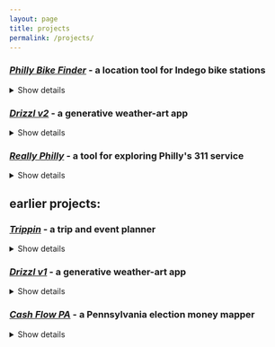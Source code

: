 ```yaml
---
layout: page
title: projects
permalink: /projects/
---
```


### *[Philly Bike Finder](http://pbf-react.netlify.com)* - a location tool for Indego bike stations
<details>
  <summary>
    Show details
  </summary>
  <p>made with <strong>React and Bootstrap</strong></p>
  <p>uses: Google Maps API, Indego bikes API</p>
  <p>see the <a href="http://www.github.com/abraidotti/pbf-react">git repo</a> for more information.</p>
  <img src="/img/projects/pbf-react-screenshot.png">
</details>

### *[Drizzl v2](http://drizzl-react.netlify.com)* - a generative weather-art app
<details>
  <summary>
    Show details
  </summary>
  <p>made with <strong>React and Material UI</strong></p>
  <p>uses: <a href="https://vincentgarreau.com/particles.js/">particles.js</a>, the Dark Sky weather API, and lots of colors</p>
  <p>see the <a href="http://www.github.com/abraidotti/drizzl-react">git repo</a> for more information.</p>
  <img src="/img/projects/drizzl-react-screenshot.png">
</details>

### *[Really Philly](https://reallyphilly.netlify.com/)* - a tool for exploring Philly's 311 service
<details>
  <summary>
    Show details
  </summary>
  <p>made with: <strong>React, React Router, and Philly's 311 API</strong></p>
  <p>see the <a href="https://github.com/abraidotti/philad311phia">git repo</a> for more information.</p>
  <img src="/img/projects/really-philly-screenshot.png">
</details>

## earlier projects:

### *[Trippin](http://trippin-app.herokuapp.com)* - a trip and event planner
<details>
  <summary>
    Show details
  </summary>
  <p>developed in a group with <a href="https://devin-hart.github.io/">Devin Hart</a> and <a href="https://nwitte4.github.io/">Nikki Witte</a></p>
  <p>made with <strong>Ruby on Rails</strong> and styled with Skeleton.css</p>
  <p>uses: Ruby on Rails, Google Maps API, Simple Calendar gem</p>
  <p>see the <a href="http://www.github.com/abraidotti/cal">git repo</a> for more information.</p>
  <img src="/img/projects/trippin-screenshot.png">
</details>

### *[Drizzl v1](http://drizzl.herokuapp.com)* - a generative weather-art app
<details>
  <summary>
    Show details
  </summary>
  <p>made with <strong>Node/Express.js</strong></p>
  <p>uses: Google Maps API, Darksky.net API, html canvas</p>
  <p>see the <a href="http://www.github.com/abraidotti/drizzl">git repo</a> for more information.</p>
  <img src="/img/projects/drizzl-screenshot.png">
</details>

### *[Cash Flow PA](https://github.com/phrig/cash_flow_pa)* - a Pennsylvania election money mapper
<details>
  <summary>
    Show details
  </summary>
  <p>developed with <a href="https://phrig-site.github.io/">PhRIG</a></p>
  <p>made with <strong>Rails</strong> and styled with Bootstrap</p>
  <p>uses: Leaflet Gem, lots of federal and state open data sets</p>
  <p>see the <a href="https://github.com/phrig/cashflow-pa-rails">git repo</a> for more information.</p>
  <img src="/img/projects/cashflow-pa-screenshot.png">
</details>
